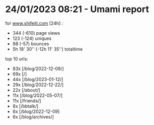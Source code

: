 # 24/01/2023 08:21 - Umami report
for www.shifeiti.com [24h] :

 - 344 (-610) page views
 - 123 (-124) uniques
 - 88 (-57) bounces
 - 5h 18' 30'' (-12h 11' 35'') totaltime


top 10 urls:
 - 83x [/blog/2022-12-09/]
 - 69x [/]
 - 44x [/blog/2023-01-12/]
 - 29x [/blog/2022-12-22/]
 - 22x [/about/]
 - 11x [/blog/2022-05-07/]
 - 11x [/friends/]
 - 8x [/bbtalk/]
 - 6x [/blog/2022-12-09]
 - 6x [/blog/archives/]


